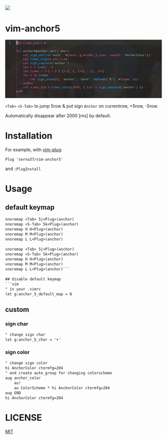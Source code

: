 <img src="https://img.shields.io/badge/-Vim-019733.svg?logo=vim&style=flat">

# vim-anchor5
![demo](./vim-anchor-demo.gif)

`<Tab>` `<S-Tab>` to jump 5row & put sign `Anchor` on currentrow, +5row, -5row.

Automatically disappear after 2000 [ms] by default.

# Installation

For example, with [vim-plug](https://github.com/junegunn/vim-plug):
```vim
Plug 'serna37/vim-anchor5'
```
and `:PlugInstall`

# Usage
## default keymap
```vim
nnoremap <Tab> 5j<Plug>(anchor)
nnoremap <S-Tab> 5k<Plug>(anchor)
nnoremap H H<Plug>(anchor)
nnoremap M M<Plug>(anchor)
nnoremap L L<Plug>(anchor)

vnoremap <Tab> 5j<Plug>(anchor)
vnoremap <S-Tab> 5k<Plug>(anchor)
vnoremap H H<Plug>(anchor)
vnoremap M M<Plug>(anchor)
vnoremap L L<Plug>(anchor)```

## disable default keymap
```vim
" in your .vimrc
let g:anchor_5_default_map = 0
```

## custom
### sign char
```vim
" change sign char
let g:anchor_5_char = '➤'
```

### sign color
```vim
" change sign color
hi AnchorColor ctermfg=204
" and create auto_group for changing colorscheme
aug anchor_color
    au!
    au ColorScheme * hi AnchorColor ctermfg=204
aug END
hi AnchorColor ctermfg=204
```

# LICENSE
[MIT](./LICENSE)
